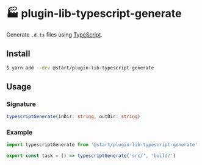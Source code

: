 # 🏭 plugin-lib-typescript-generate

Generate `.d.ts` files using [TypeScript](https://www.typescriptlang.org/).

## Install

```sh
$ yarn add --dev @start/plugin-lib-typescript-generate
```

## Usage

### Signature

```ts
typescriptGenerate(inDir: string, outDir: string)
```

### Example

```js
import typescriptGenerate from '@start/plugin-lib-typescript-generate'

export const task = () => typescriptGenerate('src/', 'build/')
```

